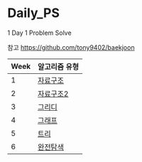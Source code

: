# Daily_PS

1 Day 1 Problem Solve

참고 https://github.com/tony9402/baekjoon

| Week | 알고리즘 유형                         |
| ---- | ------------------------------------- |
| 1    | [자료구조](DataStructure/README.md)   |
| 2    | [자료구조2](DataStructure2/README.md) |
| 3    | [그리디](Greedy/README.md)            |
| 4    | [그래프](Graph/README.md)             |
| 5    | [트리](Tree/README.md)                |
| 6    | [완전탐색](BruteForce/README.md)      |
